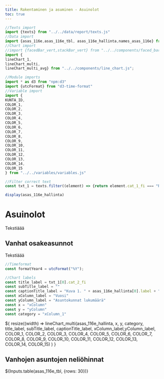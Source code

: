```yaml
---
title: Rakentaminen ja asuminen - Asuinolot
toc: true
---
```


```js
//Texts import
import {texts} from "../../data/report/texts.js"
//Data import
import {asas_116e,asas_116e_tbl, asas_116e_hallinta,names_asas_116e} from "./asuinolot.js"
//Chart import
//import {facedBar_vert,stackBar_vert} from "../../components/faced_bar.js"
import {
lineChart_1,    
lineChart_multi, 
lineChart_multi_avg} from "../../components/line_chart.js";

//Module imports
import * as d3 from "npm:d3"
import {utcFormat} from "d3-time-format"
//Variable import
import {
KUNTA_ID,
COLOR_1,
COLOR_2,
COLOR_3,
COLOR_4,
COLOR_5,
COLOR_6,
COLOR_7,
COLOR_8,
COLOR_9,
COLOR_10,
COLOR_11,
COLOR_12,
COLOR_13,
COLOR_14,
COLOR_15
} from "../../variables/variables.js"
```
```js
//Filter correct text
const txt_1 = texts.filter((element) => {return element.cat_1_fi === "Rakentaminen ja asuminen"})

display(asas_116e_hallinta)


```

# Asuinolot

Tekstiäää

## Vanhat osakeasunnot

Tekstiäää

```js
//Timeformat
const formatYear4 = utcFormat("%Y");

//Chart labels
const title_label = txt_1[0].cat_2_fi
const subTitle_label = ""
const captionTitle_label = "Kuva 1. " + asas_116e_hallinta[0].label + "  (Lähde: " + asas_116e_hallinta[0].source + ", päivitetty: " + asas_116e_hallinta[0].updated.slice(0, 10) + ")"
const xColumn_label = "Vuosi"
const yColumn_label = "Asuntokunnat lukumäärä"
const x = "xColumn"
const y = "yColumn"
const category = "xColumn_1"


```
<div class="grid grid-cols-1">
    <div class="card">${
            resize((width) => 
                lineChart_multi(asas_116e_hallinta, x, y, category, title_label, subTitle_label, captionTitle_label, xColumn_label,yColumn_label, COLOR_1, COLOR_2, COLOR_3, COLOR_4, COLOR_5, COLOR_6, COLOR_7, COLOR_8, COLOR_9, COLOR_10, COLOR_11, COLOR_12, COLOR_13, COLOR_14, COLOR_15)
            )
        }
    </div>
</div>


<div class="grid grid-cols-1">
    <div class="card">
        <h2>Vanhojen asuntojen neliöhinnat</h2>
        ${Inputs.table(asas_116e_tbl, {rows: 30})}
    </div>
</div>



